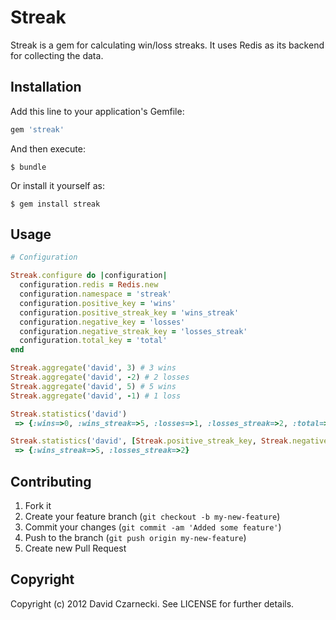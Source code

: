 # Streak

Streak is a gem for calculating win/loss streaks. It uses Redis as its backend for collecting the data.

## Installation

Add this line to your application's Gemfile:

```ruby
gem 'streak'
```

And then execute:

```
$ bundle
```

Or install it yourself as:

```
$ gem install streak
```

## Usage

```ruby
# Configuration

Streak.configure do |configuration|
  configuration.redis = Redis.new
  configuration.namespace = 'streak'
  configuration.positive_key = 'wins'
  configuration.positive_streak_key = 'wins_streak'
  configuration.negative_key = 'losses'
  configuration.negative_streak_key = 'losses_streak'
  configuration.total_key = 'total'
end

Streak.aggregate('david', 3) # 3 wins
Streak.aggregate('david', -2) # 2 losses
Streak.aggregate('david', 5) # 5 wins
Streak.aggregate('david', -1) # 1 loss

Streak.statistics('david')
 => {:wins=>0, :wins_streak=>5, :losses=>1, :losses_streak=>2, :total=>11} 

Streak.statistics('david', [Streak.positive_streak_key, Streak.negative_streak_key])
 => {:wins_streak=>5, :losses_streak=>2} 
```

## Contributing

1. Fork it
2. Create your feature branch (`git checkout -b my-new-feature`)
3. Commit your changes (`git commit -am 'Added some feature'`)
4. Push to the branch (`git push origin my-new-feature`)
5. Create new Pull Request

## Copyright

Copyright (c) 2012 David Czarnecki. See LICENSE for further details.
